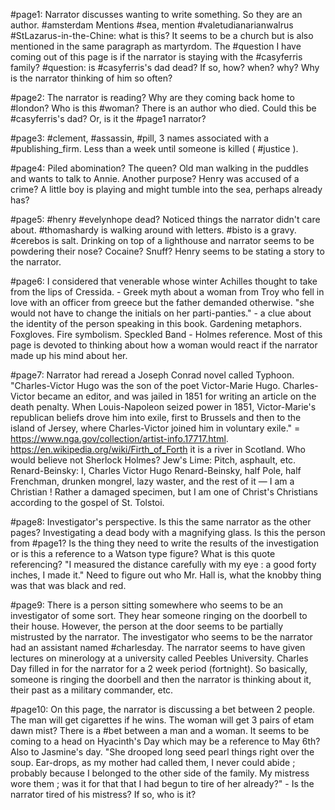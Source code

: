 #page1: Narrator discusses wanting to write something. So they are an author. #amsterdam Mentions #sea, mention #valetudianarianwalrus #StLazarus-in-the-Chine: what is this? It seems to be a church but is also mentioned in the same paragraph as martyrdom. The #question I have coming out of this page is if the narrator is staying with the #casyferris family? #question: is #casyferris's dad dead? If so, how? when? why? Why is the narrator thinking of him so often?

#page2: The narrator is reading? Why are they coming back home to #london? Who is this #woman? There is an author who died. Could this be #casyferris's dad? Or, is it the #page1 narrator? 

#page3: #clement, #assassin, #pill, 3 names associated with a #publishing_firm. Less than a week until someone is killed ( #justice ).

#page4: Piled abomination? The queen? Old man walking in the puddles and wants to talk to Annie. Another purpose? Henry was accused of a crime? A little boy is playing and might tumble into the sea, perhaps already has?

#page5: #henry #evelynhope dead? Noticed things the narrator didn't care about. #thomashardy is walking around with letters. #bisto is a gravy. #cerebos is salt. Drinking on top of a lighthouse and narrator seems to be powdering their nose? Cocaine? Snuff? Henry seems to be stating a story to the narrator. 

#page6: I considered that venerable whose winter Achilles thought to take from the lips of
Cressida. - Greek myth about a woman from Troy who fell in love with an officer from greece but the father demanded otherwise. "she would not have to change the initials on her parti-panties." - a clue about the identity of the person speaking in this book. Gardening metaphors. Foxgloves. Fire symbolism. Speckled Band - Holmes reference. Most of this page is devoted to thinking about how a woman would react if the narrator made up his mind about her.

#page7: Narrator had reread a Joseph Conrad novel called Typhoon. "Charles-Victor Hugo was the son of the poet Victor-Marie Hugo. Charles-Victor became an editor, and was jailed in 1851 for writing an article on the death penalty. When Louis-Napoleon seized power in 1851, Victor-Marie's republican beliefs drove him into exile, first to Brussels and then to the island of Jersey, where Charles-Victor joined him in voluntary exile." = https://www.nga.gov/collection/artist-info.17717.html. https://en.wikipedia.org/wiki/Firth_of_Forth it is a river in Scotland. Who would believe not Sherlock Holmes? Jew's Lime: Pitch, asphault, etc. Renard-Beinsky: I,  Charles  Victor  Hugo 
Renard-Beinsky,  half  Pole, half Frenchman, drunken mongrel, lazy waster, and  the  rest  of 
it — I  am  a  Christian  !  Rather  a  damaged  specimen,  but  I  am  one  of  Christ's  Christians 
according  to  the  gospel  of  St.  Tolstoi. 

#page8: Investigator's perspective. Is this the same narrator as the other pages? Investigating a dead body with a magnifying glass. Is this the person from #page1? Is the thing they need to write the results of the investigation or is this a reference to a Watson type figure? What is this quote referencing? "I measured the distance carefully with my eye : a good forty inches, I made it." Need to figure out who Mr. Hall is, what the knobby thing was that was black and red.

#page9: There is a person sitting somewhere who seems to be an investigator of some sort. They hear someone ringing on the doorbell to their house. However, the person at the door seems to be partially mistrusted by the narrator. The investigator who seems to be the narrator had an assistant named #charlesday. The narrator seems to have given lectures on minerology at a university called Peebles University. Charles Day filled in for the narrator for a 2 week period (fortnight). So basically, someone is ringing the doorbell and then the narrator is thinking about it, their past as a military commander, etc. 

#page10: On this page, the narrator is discussing a bet between 2 people. The man will get cigarettes if he wins. The woman will get 3 pairs of etam dawn mist? There is a #bet between a man and a woman. It seems to be coming to a head on Hyacinth's Day which may be a reference to May 6th? Also to Jasmine's day. "She drooped long seed pearl things right over the soup. Ear-drops, as my mother had called them, I never could abide ; probably because I belonged to the other side of the family. My mistress wore them ; was it for that that I had begun to tire of her already?" - Is the narrator tired of his mistress? If so, who is it?

